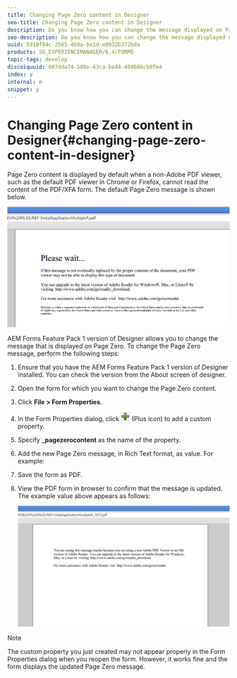 ```yaml
---
title: Changing Page Zero content in Designer
seo-title: Changing Page Zero content in Designer
description: Do you know how you can change the message displayed on Page Zero of an XFA PDF when viewing it in a non-Adobe PDF viewer?
seo-description: Do you know how you can change the message displayed on Page Zero of an XFA PDF when viewing it in a non-Adobe PDF viewer?
uuid: 5918f84c-2565-4b9a-be1d-e0932b372bda
products: SG_EXPERIENCEMANAGER/6.4/FORMS
topic-tags: develop
discoiquuid: 607dda74-580e-43ca-be44-494686cb0fe4
index: y
internal: n
snippet: y
---
```


# Changing Page Zero content in Designer{#changing-page-zero-content-in-designer}

Page Zero content is displayed by default when a non-Adobe PDF viewer, such as the default PDF viewer in Chrome or Firefox, cannot read the content of the PDF/XFA form. The default Page Zero message is shown below.

![](assets/defaultpage0message.png)

AEM Forms Feature Pack 1 version of Designer allows you to change the message that is displayed on Page Zero. To change the Page Zero message, perform the following steps:

1. Ensure that you have the AEM Forms Feature Pack 1 version of Designer installed. You can check the version from the About screen of designer.  

1. Open the form for which you want to change the Page Zero content.  

1. Click **File &gt; Form Properties**.  

1. In the Form Properties dialog, click ![](assets/plus.png) (Plus icon) to add a custom property.  

1. Specify **_pagezerocontent** as the name of the property.
1. Add the new Page Zero message, in Rich Text format, as value. For example:
1. Save the form as PDF.  

1. View the PDF form in browser to confirm that the message is updated. The example value above appears as follows:

   ![](assets/changedmessage.png)

>[!NOTE]
>
>The custom property you just created may not appear properly in the Form Properties dialog when you reopen the form. However, it works fine and the form displays the updated Page Zero message.

